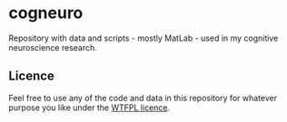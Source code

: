 # cogneuro
Repository with data and scripts - mostly MatLab - used in my cognitive neuroscience research. 

## Licence

Feel free to use any of the code and data in this repository for whatever purpose you like under the [WTFPL licence](http://www.wtfpl.net/).
